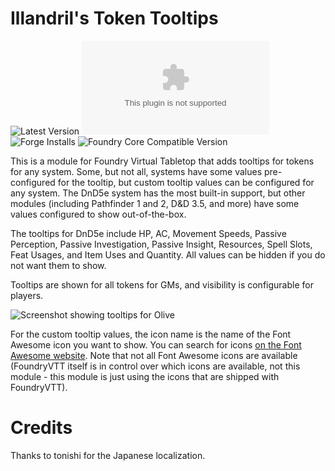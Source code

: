 # Illandril's Token Tooltips
![Latest Version](https://img.shields.io/badge/dynamic/json?color=4b0000&label=Latest%20Version&query=$.version&url=https%3A%2F%2Fgithub.com%2Fillandril%2FFoundryVTT-token-tooltips%2Freleases%2Flatest%2Fdownload%2Fmodule.json)
![Latest Release Download Count](https://img.shields.io/github/downloads/illandril/FoundryVTT-token-tooltips/latest/module.zip?color=4b0000&label=Downloads)
![Forge Installs](https://img.shields.io/badge/dynamic/json?color=4b0000&label=Forge%20Installs&query=package.installs&url=http%3A%2F%2Fforge-vtt.com%2Fapi%2Fbazaar%2Fpackage%2Fillandril-token-tooltips&suffix=%25)
![Foundry Core Compatible Version](https://img.shields.io/badge/dynamic/json?color=4b0000&label=Foundry%20Version&query=$.compatibleCoreVersion&url=https%3A%2F%2Fgithub.com%2Fillandril%2FFoundryVTT-token-tooltips%2Freleases%2Flatest%2Fdownload%2Fmodule.json)

This is a module for Foundry Virtual Tabletop that adds tooltips for tokens for any system. Some, but not all, systems have some values pre-configured for the tooltip, but custom tooltip values can be configured for any system. The DnD5e system has the most built-in support, but other modules (including Pathfinder 1 and 2, D&D 3.5, and more) have some values configured to show out-of-the-box.

The tooltips for DnD5e include HP, AC, Movement Speeds, Passive Perception, Passive Investigation, Passive Insight, Resources, Spell Slots, Feat Usages, and Item Uses and Quantity. All values can be hidden if you do not want them to show.

Tooltips are shown for all tokens for GMs, and visibility is configurable for players.

![Screenshot showing tooltips for Olive](/screenshots/example-b.png?raw=true)


For the custom tooltip values, the icon name is the name of the Font Awesome icon you want to show. You can search for icons [on the Font Awesome website](https://fontawesome.com/icons). Note that not all Font Awesome icons are available (FoundryVTT itself is in control over which icons are available, not this module - this module is just using the icons that are shipped with FoundryVTT).


# Credits
Thanks to tonishi for the Japanese localization.
